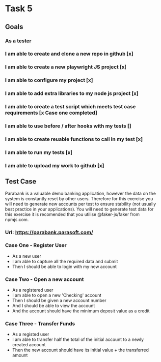 # Task 5 

## Goals

### As a tester
### I am able to create and clone a new repo in github [x]
### I am able to create a new playwright JS project [x]
### I am able to configure my project [x]
### I am able to add extra libraries to my node js project [x]
### I am able to create a test script which meets test case requirements [x Case one completed]
### I am able to use before / after hooks with my tests []
### I am able to create reuable functions to call in my test [x]
### I am able to run my tests [x]
### I am able to upload my work to github [x]

## Test Case

Parabank is a valuable demo banking application, however the data on the system is constantly reset by other users.
Therefore for this exercise you will need to generate new accounts per test to ensure stability (not usually best practice in your applications).
You will need to generate test data for this exercise it is recomended that you utilise @faker-js/faker from npmjs.com.

### Url: https://parabank.parasoft.com/

### Case One - Register User

* As a new user
* I am able to capture all the required data and submit
* Then I should be able to login with my new account

### Case Two - Open a new account

* As a registered user
* I am able to open a new 'Checking' account
* Then I should be given a new account number
* And I should be able to view the account
* And the account should have the minimum deposit value as a credit

### Case Three - Transfer Funds

* As a registed user
* I am able to transfer half the total of the initial account to a newly created account
* Then the new account should have its initial value + the transferred amount
